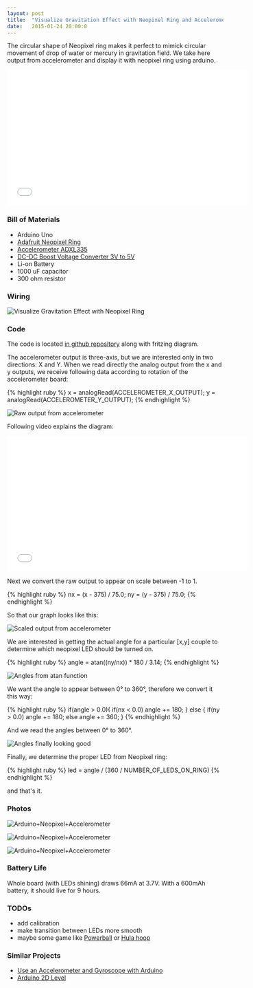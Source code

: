 ```yaml
---
layout: post
title:  "Visualize Gravitation Effect with Neopixel Ring and Accelerometer"
date:   2015-01-24 20:00:0
---
```


The circular shape of Neopixel ring makes it perfect to mimick circular movement of drop of water or mercury in gravitation field. We take here output from accelerometer and display it with neopixel ring using arduino.

<iframe width="560" height="315" src="//www.youtube.com/embed/YJ9w8hs3sj0" frameborder="0" allowfullscreen></iframe>



### Bill of Materials

* Arduino Uno
* [Adafruit Neopixel Ring](http://www.adafruit.com/product/1463)
* [Accelerometer ADXL335](http://www.ebay.com/itm/3-axis-Analog-Output-Accelerometer-Module-angular-transducer-for-Arduino-ADXL335-/271499551321?ssPageName=ADME:L:OC:US:3160)
* [DC-DC Boost Voltage Converter 3V to 5V](http://www.ebay.com.au/itm/Mini-DC-DC-Boost-Converter-Step-up-Voltage-Power-Supply-Module-3-5V-to-5V-3A-/171015171769?ssPageName=ADME:L:OU:US:3160)
* Li-on Battery
* 1000 uF capacitor
* 300 ohm resistor

### Wiring

![Visualize Gravitation Effect with Neopixel Ring]({{site.baseurl}}/images/neopixel-gravitation.png "Visualize Gravitation Effect with Neopixel Ring")

### Code

The code is located [in github repository](https://github.com/petervojtek/neopixel-gravitation/blob/master/neopixel_gravitation_arduino/neopixel_gravitation_arduino.ino) along with fritzing diagram.

The accelerometer output is three-axis, but we are interested only in two directions: X and Y.
When we read directly the analog output from the x and y outputs, we receive following data according to rotation of the accelerometer board:

{% highlight ruby %}
x = analogRead(ACCELEROMETER_X_OUTPUT);
y = analogRead(ACCELEROMETER_Y_OUTPUT);
{% endhighlight %}

![Raw output from accelerometer]({{site.baseurl}}/images/neopixel-graph1.jpg "Raw output from accelerometer")

Following video explains the diagram:

<iframe width="560" height="315" src="//www.youtube.com/embed/VIzPnZczjrc" frameborder="0" allowfullscreen></iframe>

Next we convert the raw output to appear on scale between -1 to 1.

{% highlight ruby %}
nx = (x - 375) / 75.0;
ny = (y - 375) / 75.0;
{% endhighlight %}

So that our graph looks like this:

![Scaled output from accelerometer]({{site.baseurl}}/images/neopixel-graph2.jpg "Scaled output from accelerometer")

We are interested in getting the actual angle for a particular [x,y] couple to determine which neopixel LED should be turned on.

{% highlight ruby %}
angle = atan((ny/nx)) * 180 / 3.14;
{% endhighlight %}

![Angles from atan function]({{site.baseurl}}/images/neopixel-graph3.jpg "Angles from atan function")

We want the angle to appear between 0&deg; to 360&deg;, therefore we convert it this way:

{% highlight ruby %}
if(angle > 0.0){
    if(nx < 0.0)
      angle += 180;
  } 
  else {
    if(ny > 0.0)
      angle += 180;
    else
      angle += 360;
  }
{% endhighlight %}

And we read the angles between 0&deg; to 360&deg;.

![Angles finally looking good]({{site.baseurl}}/images/neopixel-graph4.jpg "Angles finally looking good")

Finally, we determine the proper LED from Neopixel ring:

{% highlight ruby %}
led = angle / (360 / NUMBER_OF_LEDS_ON_RING)
{% endhighlight %}

and that's it.

### Photos

![Arduino+Neopixel+Accelerometer]({{site.baseurl}}/images/neopixel-board1.jpg "Arduino+Neopixel+Accelerometer")

![Arduino+Neopixel+Accelerometer]({{site.baseurl}}/images/neopixel-board2.jpg "Arduino+Neopixel+Accelerometer")

![Arduino+Neopixel+Accelerometer]({{site.baseurl}}/images/neopixel-board3.jpg "Arduino+Neopixel+Accelerometer")

### Battery Life

Whole board (with LEDs shining) draws 66mA at 3.7V. With a 600mAh battery, it should live for 9 hours.

### TODOs

* add calibration 
* make transition between LEDs more smooth
* maybe some game like [Powerball](https://powerballs.com) or [Hula hoop](http://en.wikipedia.org/wiki/Hula_hoop)

### Similar Projects

* [Use an Accelerometer and Gyroscope with Arduino](http://www.instructables.com/id/Use-an-Accelerometer-and-Gyroscope-with-Arduino/)
* [Arduino 2D Level](http://www.instructables.com/id/Arduino-2D-Level/step6/Move-the-Circle-by-Tilting/)
